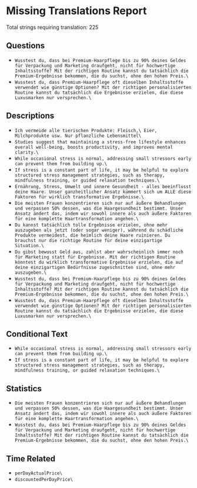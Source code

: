 # Missing Translations Report

Total strings requiring translation: 225

## Questions

- `Wusstest du, dass bei Premium-Haarpflege bis zu 90% deines Geldes für Verpackung und Marketing draufgeht, nicht für hochwertige Inhaltsstoffe? Mit der richtigen Routine kannst du tatsächlich die Premium-Ergebnisse bekommen, die du suchst, ohne den hohen Preis.\`
- `Wusstest du, dass Premium-Haarpflege oft dieselben Inhaltsstoffe verwendet wie günstige Optionen? Mit der richtigen personalisierten Routine kannst du tatsächlich die Ergebnisse erzielen, die diese Luxusmarken nur versprechen.\`

## Descriptions

- `Ich vermeide alle tierischen Produkte: Fleisch,\
Eier, Milchprodukte usw. Nur pflanzliche Lebensmittel\`
- `Studies suggest that maintaining a stress-free lifestyle enhances overall well-being, boosts productivity, and improves mental clarity.\`
- `While occasional stress is normal, addressing small stressors early can prevent them from building up.\`
- `If stress is a constant part of life, it may be helpful to explore structured stress management strategies, such as therapy, mindfulness training, or guided relaxation techniques.\`
- `Ernährung, Stress, Umwelt und innere Gesundheit - alles beeinflusst deine Haare. Unser ganzheitlicher Ansatz kümmert sich um ALLE diese Faktoren für wirklich transformative Ergebnisse.\`
- `Die meisten Frauen konzentrieren sich nur auf äußere Behandlungen und verpassen 50% dessen, was die Haargesundheit bestimmt. Unser Ansatz ändert das, indem wir sowohl innere als auch äußere Faktoren für eine komplette Haartransformation angehen.\`
- `Du kannst tatsächlich tolle Ergebnisse erzielen, ohne mehr auszugeben als jetzt (oder sogar weniger), während du schädliche Produkte vermeidest, die heimlich deine Haare ruinieren. Du brauchst nur die richtige Routine für deine einzigartige Situation.\`
- `Du gibst bewusst Geld aus, zahlst aber wahrscheinlich immer noch für Marketing statt für Ergebnisse. Mit der richtigen Routine könntest du wirklich transformative Ergebnisse erzielen, die auf deine einzigartigen Bedürfnisse zugeschnitten sind, ohne mehr auszugeben.\`
- `Wusstest du, dass bei Premium-Haarpflege bis zu 90% deines Geldes für Verpackung und Marketing draufgeht, nicht für hochwertige Inhaltsstoffe? Mit der richtigen Routine kannst du tatsächlich die Premium-Ergebnisse bekommen, die du suchst, ohne den hohen Preis.\`
- `Wusstest du, dass Premium-Haarpflege oft dieselben Inhaltsstoffe verwendet wie günstige Optionen? Mit der richtigen personalisierten Routine kannst du tatsächlich die Ergebnisse erzielen, die diese Luxusmarken nur versprechen.\`

## Conditional Text

- `While occasional stress is normal, addressing small stressors early can prevent them from building up.\`
- `If stress is a constant part of life, it may be helpful to explore structured stress management strategies, such as therapy, mindfulness training, or guided relaxation techniques.\`

## Statistics

- `Die meisten Frauen konzentrieren sich nur auf äußere Behandlungen und verpassen 50% dessen, was die Haargesundheit bestimmt. Unser Ansatz ändert das, indem wir sowohl innere als auch äußere Faktoren für eine komplette Haartransformation angehen.\`
- `Wusstest du, dass bei Premium-Haarpflege bis zu 90% deines Geldes für Verpackung und Marketing draufgeht, nicht für hochwertige Inhaltsstoffe? Mit der richtigen Routine kannst du tatsächlich die Premium-Ergebnisse bekommen, die du suchst, ohne den hohen Preis.\`

## Time Related

- `perDayActualPrice\`
- `discountedPerDayPrice\`

